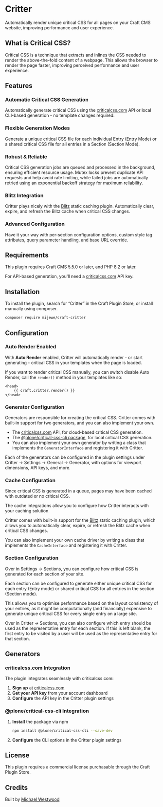 # Critter

Automatically render unique critical CSS for all pages on your Craft CMS website, improving performance and user experience.

## What is Critical CSS?
Critical CSS is a technique that extracts and inlines the CSS needed to render the above-the-fold content of a webpage. This allows the browser to render the page faster, improving perceived performance and user experience.

## Features

### Automatic Critical CSS Generation
Automatically generate critical CSS using the [criticalcss.com](https://criticalcss.com) API or local CLI-based generation - no template changes required.

### Flexible Generation Modes
Generate a unique critical CSS file for each individual Entry (Entry Mode) or a shared critical CSS file for all entries in a Section (Section Mode).

### Robust & Reliable
Critical CSS generation jobs are queued and processed in the background, ensuring efficient resource usage. Mutex locks prevent duplicate API requests and help avoid rate limiting, while failed jobs are automatically retried using an exponential backoff strategy for maximum reliability.

### Blitz Integration
Critter plays nicely with the [Blitz](https://putyourlightson.com/plugins/blitz) static caching plugin. Automatically clear, expire, and refresh the Blitz cache when critical CSS changes.

### Advanced Configuration
Have it your way with per-section configuration options, custom style tag attributes, query parameter handling, and base URL override.

## Requirements

This plugin requires Craft CMS 5.5.0 or later, and PHP 8.2 or later.

For API-based generation, you'll need a [criticalcss.com](https://criticalcss.com) API key.

## Installation

To install the plugin, search for “Critter” in the Craft Plugin Store, or install manually using composer.

```bash
composer require mijewe/craft-critter
```

## Configuration

### Auto Render Enabled
With **Auto Render** enabled, Critter will automatically render - or start generating - critical CSS in your templates when the page is loaded.

If you want to render critical CSS manually, you can switch disable Auto Render, call the `render()` method in your templates like so:
``` twig
<head>
    {{ craft.critter.render() }}
</head>
```

### Generator Configuration

Generators are responsible for creating the critical CSS. Critter comes with built-in support for two generators, and you can also implement your own.

- The [criticalcss.com](https://criticalcss.com) API, for cloud-based critical CSS generation.
- The [@plone/critical-css-cli package](https://github.com/plone/critical-css-cli), for local critical CSS generation.
- You can also implement your own generator by writing a class that implements the `GeneratorInterface` and registering it with Critter.

Each of the generators can be configured in the plugin settings under Critter → Settings → General → Generator, with options for viewport dimensions, API keys, and more.

### Cache Configuration

Since critical CSS is generated in a queue, pages may have been cached with outdated or no critical CSS.

The cache integrations allow you to configure how Critter interacts with your caching solution.

Critter comes with built-in support for the [Blitz](https://putyourlightson.com/plugins/blitz) static caching plugin, which allows you to automatically clear, expire, or refresh the Blitz cache when critical CSS changes.

You can also implement your own cache driver by writing a class that implements the `CacheInterface` and registering it with Critter.

### Section Configuration

Over in Settings → Sections, you can configure how critical CSS is generated for each section of your site.

Each section can be configured to generate either unique critical CSS for each entry (Entry mode) or shared critical CSS for all entries in the section (Section mode).

This allows you to optimise performance based on the layout consistency of your entries, as it might be computationally (and financially) expensive to generate unique critical CSS for every single entry on a large site.

Over in Critter → Sections, you can also configure which entry should be used as the representative entry for each section. If this is left blank, the first entry to be visited by a user will be used as the representative entry for that section.

## Generators

### criticalcss.com Integration

The plugin integrates seamlessly with criticalcss.com:

1. **Sign up** at [criticalcss.com](https://criticalcss.com)
2. **Get your API key** from your account dashboard
3. **Configure** the API key in the Critter plugin settings

### @plone/critical-css-cli Integration

1. **Install** the package via npm
    ``` bash
    npm install @plone/critical-css-cli --save-dev
    ```
2. **Configure** the CLI options in the Critter plugin settings

## License

This plugin requires a commercial license purchasable through the Craft Plugin Store.

## Credits

Built by [Michael Westwood](https://github.com/mijewe)
